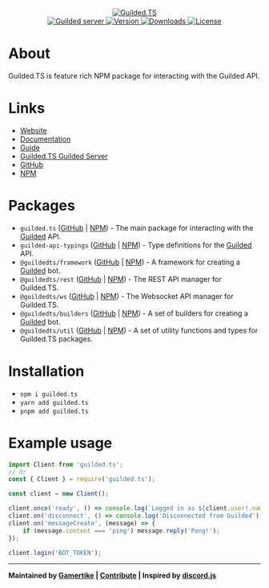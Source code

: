 <div align="center">
    <a href="https://guildedts.js.org">
        <img src="https://guildedts.js.org/banner.png" alt="Guilded.TS"/>
    </a>
    <div>
        <A href="https://guildedts.js.org/support">
            <img src="https://shields.yoki-labs.xyz/shields/vanity/guildedts?style=for-the-badge" alt="Guilded server">
        </a>
        <a href="https://npmjs.com/guilded.ts">
            <img src="https://img.shields.io/npm/v/guilded.ts?style=for-the-badge" alt="Version" />
        </a>
        <a href="https://npmjs.com/guilded.ts">
            <img src="https://img.shields.io/npm/dt/guilded.ts?style=for-the-badge" alt="Downloads" />
        </a>
        <a href="https://github.com/guildedts/guilded.ts/blob/main/LICENSE">
            <img src="https://img.shields.io/github/license/guildedts/guilded.ts?style=for-the-badge" alt="License" />
        </a>
    </div>
</div>

# About

Guilded.TS is feature rich NPM package for interacting with the Guilded API.

# Links

-   [Website](https://guildedts.js.org)
-   [Documentation](https://docs.guildedts.js.org/modules/guilded_ts)
-   [Guide](https://guildedts.js.org/guide)
-   [Guilded.TS Guilded Server](https://guildedts.js.org/support)
-   [GitHub](https://github.com/guildedts/guilded.ts/tree/main/packages/guilded.ts)
-   [NPM](https://npmjs.com/guilded.ts)

# Packages

-   `guilded.ts` ([GitHub](https://github.com/guildedts/guilded.ts/tree/main/packages/guilded.ts) | [NPM](https://npmjs.com/guilded.ts)) - The main package for interacting with the [Guilded](https://www.guilded.gg) API.
-   `guilded-api-typings` ([GitHub](https://github.com/guildedts/guilded.ts/tree/main/packages/guilded-api-typings) | [NPM](https://npmjs.com/guilded-api-typings)) - Type definitions for the [Guilded](https://www.guilded.gg) API.
-   `@guildedts/framework` ([GitHub](https://github.com/guildedts/guilded.ts/tree/main/packages/framework) | [NPM](https://npmjs.com/@guildedts/framework)) - A framework for creating a [Guilded](https://www.guilded.gg) bot.
-   `@guildedts/rest` ([GitHub](https://github.com/guildedts/guilded.ts/tree/main/packages/rest) | [NPM](https://npmjs.com/@guildedts/rest)) - The REST API manager for Guilded.TS.
-   `@guildedts/ws` ([GitHub](https://github.com/guildedts/guilded.ts/tree/main/packages/ws) | [NPM](https://npmjs.com/@guildedts/ws)) - The Websocket API manager for Guilded.TS.
-   `@guildedts/builders` ([GitHub](https://github.com/guildedts/guilded.ts/tree/main/packages/builders) | [NPM](https://npmjs.com/@guildedts/builders)) - A set of builders for creating a [Guilded](https://www.guilded.gg) bot.
-   `@guildedts/util` ([GitHub](https://github.com/guildedts/guilded.ts/tree/main/packages/util) | [NPM](https://npmjs.com/@guildedts/util)) - A set of utility functions and types for Guilded.TS packages.

# Installation

-   `npm i guilded.ts`
-   `yarn add guilded.ts`
-   `pnpm add guilded.ts`

# Example usage

```js
import Client from 'guilded.ts';
// Or
const { Client } = require('guilded.ts');

const client = new Client();

client.once('ready', () => console.log(`Logged in as ${client.user!.name}`));
client.on('disconnect', () => console.log('Disconnected from Guilded'));
client.on('messageCreate', (message) => {
	if (message.content === 'ping') message.reply('Pong!');
});

client.login('BOT_TOKEN');
```

---

**Maintained by [Gamertike](https://gamertike.com) | [Contribute](https://github.com/guildedts/guilded.ts/tree/main/.github/CONTRIBUTING.md) | Inspired by [discord.js](https://discord.js.org)**
